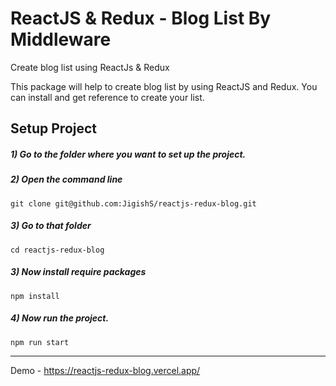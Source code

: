 # ReactJS & Redux - Blog List By Middleware
Create blog list using ReactJs &amp; Redux

This package will help to create blog list by using ReactJS and Redux. You can install and get reference to create your list.

## Setup Project
##### 1) Go to the folder where you want to set up the project.
##### 2) Open the command line
```
git clone git@github.com:JigishS/reactjs-redux-blog.git
```
##### 3) Go to that folder
```
cd reactjs-redux-blog
```
##### 3) Now install require packages
```
npm install
```
##### 4) Now run the project.
```
npm run start
```

***

Demo - https://reactjs-redux-blog.vercel.app/
